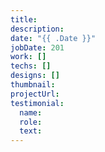 ```yaml
---
title: 
description: 
date: "{{ .Date }}"
jobDate: 201
work: []
techs: []
designs: []
thumbnail: 
projectUrl: 
testimonial:
  name: 
  role: 
  text: 
---
```

